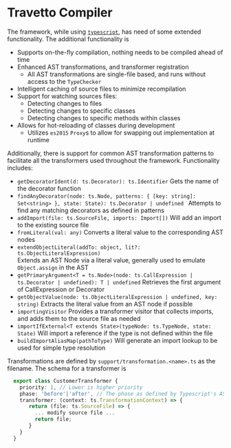 Travetto Compiler
===

The framework, while using [`typescript`](http://typescriptlang.org), has need of some extended functionality. The additional functionality is
* Supports on-the-fly compilation, nothing needs to be compiled ahead of time
* Enhanced AST transformations, and transformer registration
  * All AST transformations are single-file based, and runs without access to the `TypeChecker`
* Intelligent caching of source files to minimize recompilation
* Support for watching sources files:
  * Detecting changes to files
  * Detecting changes to specific classes
  * Detecting changes to specific methods within classes
* Allows for hot-reloading of classes during development
  * Utilizes `es2015` ```Proxy```s to allow for swapping out implementation at runtime

Additionally, there is support for common AST transformation patterns to facilitate all the transformers used throughout the framework. Functionality includes:
  * ```getDecoratorIdent(d: ts.Decorator): ts.Identifier```
   Gets the name of the decorator function
  * ```findAnyDecorator(node: ts.Node, patterns: { [key: string]: Set<string> }, state: State): ts.Decorator | undefined ```
  Attempts to find any matching decorators as defined in patterns
  * ```addImport(file: ts.SourceFile, imports: Import[])```
  Will add an import to the existing source file
  * ```fromLiteral(val: any)```
  Converts a literal value to the corresponding AST nodes
  * ```extendObjectLiteral(addTo: object, lit?: ts.ObjectLiteralExpression)```  
  Extends an AST Node via a literal value, generally used to emulate ```Object.assign``` in the AST
  * ```getPrimaryArgument<T = ts.Node>(node: ts.CallExpression | ts.Decorator | undefined): T | undefined```
  Retrieves the first argument of CallExpression or Decorator
  * ```getObjectValue(node: ts.ObjectLiteralExpression | undefined, key: string)``` 
  Extracts the literal value from an AST node if possible
  * ```importingVisitor``` 
  Provides a transformer visitor that collects imports, and adds them to the source file as needed
  * ```importIfExternal<T extends State>(typeNode: ts.TypeNode, state: State)``` 
  Will import a reference if the type is not defined within the file
  * ```buildImportAliasMap(pathToType)``` 
  Will generate an import lookup to be used for simple type resolution

Transformations are defined by `support/transformation.<name>.ts` as the filename. The schema for a transformer is 

```typescript
  export class CustomerTransformer {
    priority: 1, // Lower is higher priority
    phase: 'before'|'after', // The phase as defined by Typescript's AST processing
    transformer: (context: ts.TransformationContext) => {
       return (file: ts.SourceFile) => {
         ... modify source file ...
         return file;
       }
    }
  }
```